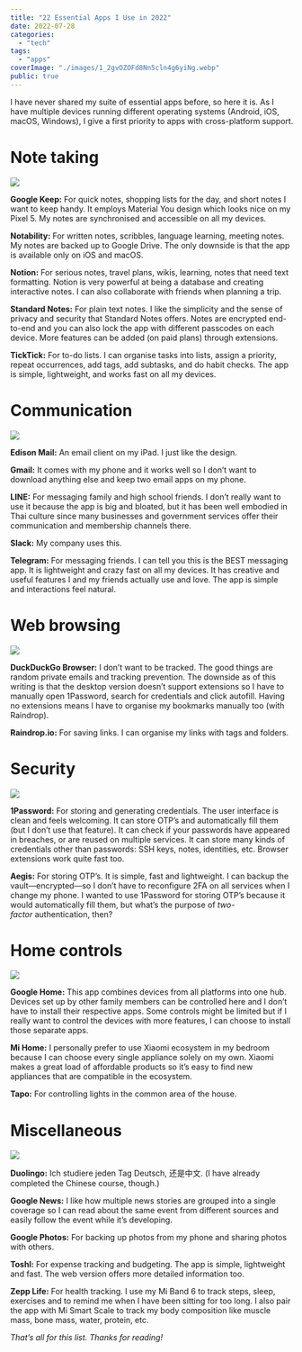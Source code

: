 ```yaml
---
title: "22 Essential Apps I Use in 2022"
date: 2022-07-28
categories:
  - "tech"
tags:
  - "apps"
coverImage: "./images/1_2gvOZOFd8Nn5cln4g6yiNg.webp"
public: true
---
```


I have never shared my suite of essential apps before, so here it is. As I have multiple devices running different operating systems (Android, iOS, macOS, Windows), I give a first priority to apps with cross-platform support.

# Note taking

![](./images/1_2gvOZOFd8Nn5cln4g6yiNg.webp)

**Google Keep:** For quick notes, shopping lists for the day, and short notes I want to keep handy. It employs Material You design which looks nice on my Pixel 5. My notes are synchronised and accessible on all my devices.

**Notability:** For written notes, scribbles, language learning, meeting notes. My notes are backed up to Google Drive. The only downside is that the app is available only on iOS and macOS.

**Notion:** For serious notes, travel plans, wikis, learning, notes that need text formatting. Notion is very powerful at being a database and creating interactive notes. I can also collaborate with friends when planning a trip.

**Standard Notes:** For plain text notes. I like the simplicity and the sense of privacy and security that Standard Notes offers. Notes are encrypted end-to-end and you can also lock the app with different passcodes on each device. More features can be added (on paid plans) through extensions.

**TickTick:** For to-do lists. I can organise tasks into lists, assign a priority, repeat occurrences, add tags, add subtasks, and do habit checks. The app is simple, lightweight, and works fast on all my devices.

# Communication

![](./images/1_k2_5jtS9HjDr1ICjPUS5Pg.webp)

**Edison Mail:** An email client on my iPad. I just like the design.

**Gmail:** It comes with my phone and it works well so I don’t want to download anything else and keep two email apps on my phone.

**LINE:** For messaging family and high school friends. I don’t really want to use it because the app is big and bloated, but it has been well embodied in Thai culture since many businesses and government services offer their communication and membership channels there.

**Slack:** My company uses this.

**Telegram:** For messaging friends. I can tell you this is the BEST messaging app. It is lightweight and crazy fast on all my devices. It has creative and useful features I and my friends actually use and love. The app is simple and interactions feel natural.

# Web browsing

![](./images/1_oY_-a4HoOVX_fZ-e81ixiQ.webp)

**DuckDuckGo Browser:** I don’t want to be tracked. The good things are random private emails and tracking prevention. The downside as of this writing is that the desktop version doesn’t support extensions so I have to manually open 1Password, search for credentials and click autofill. Having no extensions means I have to organise my bookmarks manually too (with Raindrop).

**Raindrop.io:** For saving links. I can organise my links with tags and folders.

# Security

![](./images/1_MhGBMkJJfgGsuQKGfPkCNA.webp)

**1Password:** For storing and generating credentials. The user interface is clean and feels welcoming. It can store OTP’s and automatically fill them (but I don’t use that feature). It can check if your passwords have appeared in breaches, or are reused on multiple services. It can store many kinds of credentials other than passwords: SSH keys, notes, identities, etc. Browser extensions work quite fast too.

**Aegis:** For storing OTP’s. It is simple, fast and lightweight. I can backup the vault—encrypted—so I don’t have to reconfigure 2FA on all services when I change my phone. I wanted to use 1Password for storing OTP’s because it would automatically fill them, but what’s the purpose of _two-factor_ authentication, then?

# Home controls

![](./images/1_wznSn0PpDp9Gss43iq5J2w.webp)

**Google Home:** This app combines devices from all platforms into one hub. Devices set up by other family members can be controlled here and I don’t have to install their respective apps. Some controls might be limited but if I really want to control the devices with more features, I can choose to install those separate apps.

**Mi Home:** I personally prefer to use Xiaomi ecosystem in my bedroom because I can choose every single appliance solely on my own. Xiaomi makes a great load of affordable products so it’s easy to find new appliances that are compatible in the ecosystem.

**Tapo:** For controlling lights in the common area of the house.

# Miscellaneous

![](./images/1_arvoImqCPZ0XRWkSKhO-hQ.webp)

**Duolingo:** Ich studiere jeden Tag Deutsch, 还是中文. (I have already completed the Chinese course, though.)

**Google News:** I like how multiple news stories are grouped into a single coverage so I can read about the same event from different sources and easily follow the event while it’s developing.

**Google Photos:** For backing up photos from my phone and sharing photos with others.

**Toshl:** For expense tracking and budgeting. The app is simple, lightweight and fast. The web version offers more detailed information too.

**Zepp Life:** For health tracking. I use my Mi Band 6 to track steps, sleep, exercises and to remind me when I have been sitting for too long. I also pair the app with Mi Smart Scale to track my body composition like muscle mass, bone mass, water, protein, etc.

_That’s all for this list. Thanks for reading!_
